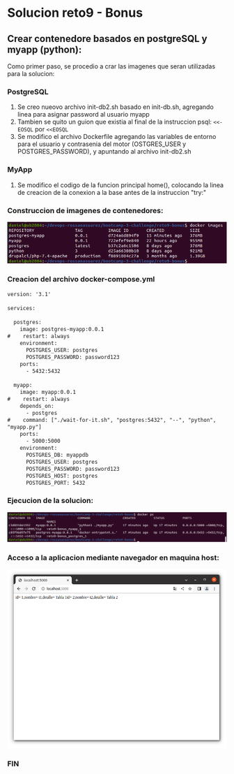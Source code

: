# Solucion reto9 - Bonus

## Crear contenedore basados en postgreSQL y myapp (python):

Como primer paso, se procedio a crar las imagenes que seran utilizadas para la solucion:

### PostgreSQL

1) Se creo nueovo archivo init-db2.sh basado en init-db.sh, agregando linea para asignar password al usuario myapp
2) Tambien se quito un guion que existia al final de la instruccion psql: `<<-EOSQL` por `<<EOSQL`
3) Se modifico el archivo Dockerfile agregando las variables de entorno para el usuario y contrasenia del motor (OSTGRES_USER y POSTGRES_PASSWORD), y apuntando al archivo init-db2.sh

### MyApp

1) Se modifico el codigo de la funcion principal home(), colocando la linea de creacion de la conexion a la base antes de la instruccion "try:"

### Construccion de imagenes de contenedores:

![dockerImages1](https://github.com/daniels-blacknet/devops-roxsross-bootcamp-3-challenge/blob/master/reto9-bonus/assets/reto9-docker_images.png)

### Creacion del archivo docker-compose.yml

```
version: '3.1'

services:

  postgres:
    image: postgres-myapp:0.0.1
#    restart: always
    environment:
      POSTGRES_USER: postgres
      POSTGRES_PASSWORD: password123
    ports:
      - 5432:5432

  myapp:
    image: myapp:0.0.1
#    restart: always
    depends_on:
      - postgres
#    command: ["./wait-for-it.sh", "postgres:5432", "--", "python", "myapp.py"]
    ports:
      - 5000:5000
    environment:
      POSTGRES_DB: myappdb
      POSTGRES_USER: postgres
      POSTGRES_PASSWORD: password123
      POSTGRES_HOST: postgres
      POSTGRES_PORT: 5432

```

### Ejecucion de la solucion:

![dockerComposerUP](https://github.com/daniels-blacknet/devops-roxsross-bootcamp-3-challenge/blob/master/reto9-bonus/assets/reto9-docker_compose_up.png)

### Acceso a la aplicacion mediante navegador en maquina host:


![BrowserAccess1](https://github.com/daniels-blacknet/devops-roxsross-bootcamp-3-challenge/blob/master/reto9-bonus/assets/reto9-browser_access.png)




### FIN